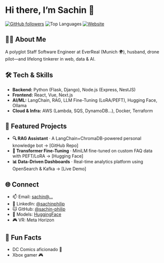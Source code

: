 <!-- <img align="right" src="https://github.com/labtocat/labtocat/blob/master/bats.png" alt="Illustration of me everyday" width=180px height=400px /> -->

# Hi there, I’m Sachin 👋

[![GitHub followers](https://img.shields.io/github/followers/sachin-philip?style=social)](https://github.com/sachin-philip) 
![Top Languages](https://github-readme-stats.vercel.app/api/top-langs/?username=sachin-philip&layout=compact&theme=dark)
[![Website](https://img.shields.io/website?url=https%3A%2F%2Fsachinphilip.com)](https://sachinphilip.com)

## 👨‍💻 About Me
A polyglot Staff Software Engineer at EverReal (Munich 🌍), husband, drone pilot—and lifelong tinkerer in web, data & AI.

## 🛠️ Tech & Skills
- **Backend:** Python (Flask, Django), Node.js (Express, NestJS)  
- **Frontend:** React, Vue, Next.js  
- **AI/ML:** LangChain, RAG, LLM Fine-Tuning (LoRA/PEFT), Hugging Face, Ollama  
- **Cloud & Infra:** AWS (Lambda, SQS, DynamoDB…), Docker, Terraform  

## 🚀 Featured Projects
- **🔍 RAG Assistant** · A LangChain+ChromaDB-powered personal knowledge bot → [GitHub Repo]  
- **🤖 Transformer Fine-Tuning** · MiniLM fine-tuned on custom FAQ data with PEFT/LoRA → [Hugging Face]  
- **📊 Data-Driven Dashboards** · Real-time analytics platform using OpenSearch & Kafka → [Live Demo]  

## 🌐 Connect
- 📫 Email: [sachin@…](mailto:me@sachinphilip.com)  
- 🔗 LinkedIn: [@sachinphilip](https://linkedin.com/in/sachinphilip)  
- 🐱 GitHub: [@sachin-philip](https://github.com/sachin-philip)  
- 🤖 Models: [HuggingFace](https://huggingface.co/sachin-philip)  
- 🎮 VR: Meta Horizon  

## 🎲 Fun Facts
- DC Comics aficionado 🦸  
- Xbox gamer 🎮  
